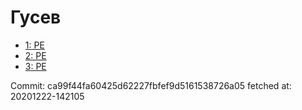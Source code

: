 # Гусев
- [1: PE](1.md)
- [2: PE](2.md)
- [3: PE](3.md)

Commit: ca99f44fa60425d62227fbfef9d5161538726a05
 fetched at: 20201222-142105
